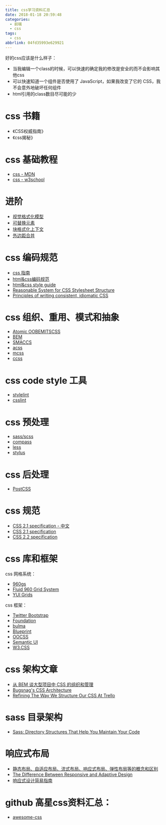 ```yaml
---
title: css学习资料汇总
date: 2018-01-18 20:59:48
categories:
  - 前端
  - css
tags:
  - css
abbrlink: 04fd35993e629921
---
```


好的css应该是什么样子：
* 当我编辑一个class的时候，可以快速的确定我的修改是安全的而不会影响其他css
* 可以快速知道一个组件是否使用了 JavaScript，如果我改变了它的 CSS，我不会意外地破坏任何组件
* html引用的class数目尽可能的少

# css 书籍

* 《CSS权威指南》
* 《css揭秘》

# css 基础教程

* [css - MDN](https://developer.mozilla.org/zh-CN/docs/Web/CSS)
* [css - w3school](http://www.w3school.com.cn/css/index.asp)

# 进阶

* [视觉格式化模型](https://developer.mozilla.org/zh-CN/docs/Web/Guide/CSS/Visual_formatting_model)
* [可替换元素](https://developer.mozilla.org/zh-CN/docs/Web/CSS/Replaced_element)
* [块格式化上下文](https://developer.mozilla.org/zh-CN/docs/Web/Guide/CSS/Block_formatting_context)
* [外边距合并](https://developer.mozilla.org/zh-CN/docs/Web/CSS/CSS_Box_Model/Mastering_margin_collapsing)

# css 编码规范

* [css 指南](https://cssguidelin.es/)
* [html&css编码规范](http://codeguide.bootcss.com/)
* [html&css style guide](https://github.com/Aaaaaashu/Guide)
* [Reasonable System for CSS Stylesheet Structure](http://rscss.io/)
* [Principles of writing consistent, idiomatic CSS](https://github.com/necolas/idiomatic-css)

# css 组织、重用、模式和抽象

* [Atomic OOBEMITSCSS](https://www.sitepoint.com/atomic-oobemitscss/)
* [BEM](https://en.bem.info/)
* [SMACCS](https://smacss.com/)
* [acss](https://acss.io/)
* [mcss](http://operatino.github.io/MCSS/cn/)
* [ccss](http://sathify.github.io/CCSS/)

# css code style 工具

* [stylelint](https://stylelint.io/)
* [csslint](https://github.com/CSSLint/csslint)

# css 预处理

* [sass/scss](http://sass-lang.com/)
* [compass](http://compass-style.org/)
* [less](http://lesscss.org/)
* [stylus](http://stylus-lang.com/)

# css 后处理

* [PostCSS](http://postcss.org/)

# css 规范

* [CSS 2.1 specification - 中文](https://github.com/ayqy/CSS2-1)
* [CSS 2.1 specification](https://www.w3.org/TR/2011/REC-CSS2-20110607/#minitoc)
* [CSS 2.2 specification](https://www.w3.org/TR/CSS22/)

# css 库和框架

css 网格系统：
* [960gs](https://960.gs/)
* [Fluid 960 Grid System](http://www.designinfluences.com/fluid960gs/)
* [YUI Grids](http://yuilibrary.com/yui/docs/cssgrids/)

css 框架：
* [Twitter Bootstrap](http://getbootstrap.com)
* [Foundation](http://foundation.zurb.com/)
* [bulma](https://bulma.io/)
* [Blueprint](http://blueprintcss.org/)
* [OOCSS](http://oocss.org/)
* [Semantic UI](https://semantic-ui.com/)
* [W3.CSS](http://w3schools.wang/w3css/w3css_tutorial.html)

# css 架构文章

* [从 BEM 谈大型项目中 CSS 的组织和管理](https://www.ibm.com/developerworks/cn/web/1512_chengfu_bem/index.html)
* [Bugsnag's CSS Architecture](https://blog.bugsnag.com/bugsnags-css-architecture/)
* [Refining The Way We Structure Our CSS At Trello](https://blog.trello.com/refining-the-way-we-structure-our-css-at-trello)

# sass 目录架构

* [Sass: Directory Structures That Help You Maintain Your Code](http://vanseodesign.com/css/sass-directory-structures/)

# 响应式布局

* [静态布局、自适应布局、流式布局、响应式布局、弹性布局等的概念和区别](https://www.cnblogs.com/yanayana/p/7066948.html)
* [The Difference Between Responsive and Adaptive Design](https://css-tricks.com/the-difference-between-responsive-and-adaptive-design/)
* [响应式设计简易指南](https://geekplux.com/grid/)

# github 高星css资料汇总：

* [awesome-css](https://github.com/sotayamashita/awesome-css)

